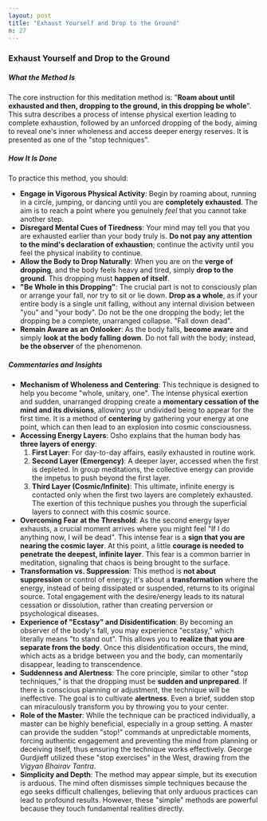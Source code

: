 ```yaml
---
layout: post
title: "Exhaust Yourself and Drop to the Ground"
n: 27
---
```

### Exhaust Yourself and Drop to the Ground

##### What the Method Is
The core instruction for this meditation method is: "**Roam about until exhausted and then, dropping to the ground, in this dropping be whole**". This sutra describes a process of intense physical exertion leading to complete exhaustion, followed by an unforced dropping of the body, aiming to reveal one's inner wholeness and access deeper energy reserves. It is presented as one of the "stop techniques".

##### How It Is Done
To practice this method, you should:
*   **Engage in Vigorous Physical Activity**: Begin by roaming about, running in a circle, jumping, or dancing until you are **completely exhausted**. The aim is to reach a point where you genuinely *feel* that you cannot take another step.
*   **Disregard Mental Cues of Tiredness**: Your mind may tell you that you are exhausted earlier than your body truly is. **Do not pay any attention to the mind's declaration of exhaustion**; continue the activity until you feel the physical inability to continue.
*   **Allow the Body to Drop Naturally**: When you are on the **verge of dropping**, and the body feels heavy and tired, simply **drop to the ground**. This dropping must **happen of itself**.
*   **"Be Whole in this Dropping"**: The crucial part is not to consciously plan or arrange your fall, nor try to sit or lie down. **Drop as a whole**, as if your entire body is a single unit falling, without any internal division between "you" and "your body". Do not be the one dropping the body; let the dropping be a complete, unarranged collapse. "Fall down dead".
*   **Remain Aware as an Onlooker**: As the body falls, **become aware** and simply **look at the body falling down**. Do not fall *with* the body; instead, **be the observer** of the phenomenon.

##### Commentaries and Insights
*   **Mechanism of Wholeness and Centering**: This technique is designed to help you become "whole, unitary, one". The intense physical exertion and sudden, unarranged dropping create a **momentary cessation of the mind and its divisions**, allowing your undivided being to appear for the first time. It is a method of **centering** by gathering your energy at one point, which can then lead to an explosion into cosmic consciousness.
*   **Accessing Energy Layers**: Osho explains that the human body has **three layers of energy**:
    1.  **First Layer**: For day-to-day affairs, easily exhausted in routine work.
    2.  **Second Layer (Emergency)**: A deeper layer, accessed when the first is depleted. In group meditations, the collective energy can provide the impetus to push beyond the first layer.
    3.  **Third Layer (Cosmic/Infinite)**: This ultimate, infinite energy is contacted only when the first two layers are completely exhausted. The exertion of this technique pushes you through the superficial layers to connect with this cosmic source.
*   **Overcoming Fear at the Threshold**: As the second energy layer exhausts, a crucial moment arrives where you might feel "If I do anything now, I will be dead". This intense fear is a **sign that you are nearing the cosmic layer**. At this point, a little **courage is needed to penetrate the deepest, infinite layer**. This fear is a common barrier in meditation, signaling that chaos is being brought to the surface.
*   **Transformation vs. Suppression**: This method is **not about suppression** or control of energy; it's about a **transformation** where the energy, instead of being dissipated or suspended, returns to its original source. Total engagement with the desire/energy leads to its natural cessation or dissolution, rather than creating perversion or psychological diseases.
*   **Experience of "Ecstasy" and Disidentification**: By becoming an observer of the body's fall, you may experience "ecstasy," which literally means "to stand out". This allows you to **realize that you are separate from the body**. Once this disidentification occurs, the mind, which acts as a bridge between you and the body, can momentarily disappear, leading to transcendence.
*   **Suddenness and Alertness**: The core principle, similar to other "stop techniques," is that the dropping must be **sudden and unprepared**. If there is conscious planning or adjustment, the technique will be ineffective. The goal is to cultivate **alertness**. Even a brief, sudden stop can miraculously transform you by throwing you to your center.
*   **Role of the Master**: While the technique can be practiced individually, a master can be highly beneficial, especially in a group setting. A master can provide the sudden "stop!" commands at unpredictable moments, forcing authentic engagement and preventing the mind from planning or deceiving itself, thus ensuring the technique works effectively. George Gurdjieff utilized these "stop exercises" in the West, drawing from the *Vigyan Bhairav Tantra*.
*   **Simplicity and Depth**: The method may appear simple, but its execution is arduous. The mind often dismisses simple techniques because the ego seeks difficult challenges, believing that only arduous practices can lead to profound results. However, these "simple" methods are powerful because they touch fundamental realities directly.
